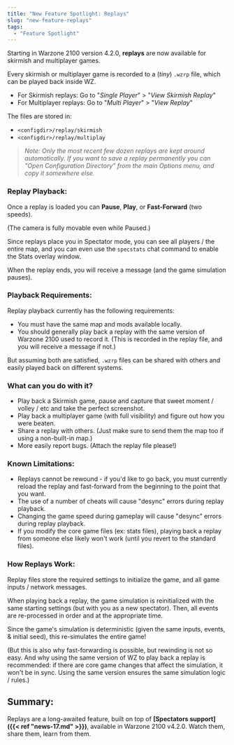 ```yaml
---
title: "New Feature Spotlight: Replays"
slug: "new-feature-replays"
tags:
  - "Feature Spotlight"
---
```


Starting in Warzone 2100 version 4.2.0, **replays** are now available for skirmish and multiplayer games.

Every skirmish or multiplayer game is recorded to a (_tiny_) `.wzrp` file, which can be played back inside WZ.

- For Skirmish replays: Go to "_Single Player_" > "_View Skirmish Replay_"
- For Multiplayer replays: Go to "_Multi Player_" > "_View Replay_"

The files are stored in:
- `<configdir>/replay/skirmish`
- `<configdir>/replay/multiplay`


> _Note: Only the most recent few dozen replays are kept around automatically. If you want to save a replay permanently you can "Open Configuration Directory" from the main Options menu, and copy it somewhere else._

### Replay Playback:

Once a replay is loaded you can **Pause**, **Play**, or **Fast-Forward** (two speeds).

(The camera is fully movable even while Paused.)

Since replays place you in Spectator mode, you can see all players / the entire map, and you can even use the `specstats` chat command to enable the Stats overlay window.

When the replay ends, you will receive a message (and the game simulation pauses).

### Playback Requirements:

Replay playback currently has the following requirements:
- You must have the same map and mods available locally.
- You should generally play back a replay with the same version of Warzone 2100 used to record it.
   (This is recorded in the replay file, and you will receive a message if not.)

But assuming both are satisfied, `.wzrp` files can be shared with others and easily played back on different systems.

### What can you do with it?

- Play back a Skirmish game, pause and capture that sweet moment / volley / etc and take the perfect screenshot.
- Play back a multiplayer game (with full visibility) and figure out how you were beaten.
- Share a replay with others. (Just make sure to send them the map too if using a non-built-in map.)
- More easily report bugs. (Attach the replay file please!)

### Known Limitations:

- Replays cannot be rewound - if you'd like to go back, you must currently reload the replay and fast-forward from the beginning to the point that you want.
- The use of a number of cheats will cause "desync" errors during replay playback.
- Changing the game speed during gameplay will cause "desync" errors during replay playback.
- If you modify the core game files (ex: stats files), playing back a replay from someone else likely won't work (until you revert to the standard files).

### How Replays Work:

Replay files store the required settings to initialize the game, and all game inputs / network messages.

When playing back a replay, the game simulation is reinitialized with the same starting settings (but with you as a new spectator). Then, all events are re-processed in order and at the appropriate time.

Since the game's simulation is deterministic (given the same inputs, events, & initial seed), this re-simulates the entire game!

(But this is also why fast-forwarding is possible, but rewinding is not so easy. And why using the same version of WZ to play back a replay is recommended: if there are core game changes that affect the simulation, it won't be in sync. Using the same version ensures the same simulation logic / rules.)

## Summary:

Replays are a long-awaited feature, built on top of **[Spectators support]({{< ref "news-17.md" >}})**, available in Warzone 2100 v4.2.0. Watch them, share them, learn from them.
